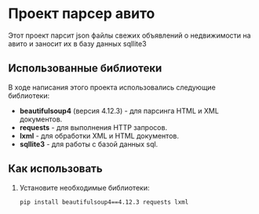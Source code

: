 # Проект парсер авито

Этот проект парсит json файлы свежих объявлений о недвижимости на авито и заносит их в базу данных sqllite3 
## Использованные библиотеки

В ходе написания этого проекта использовались следующие библиотеки:

- **beautifulsoup4** (версия 4.12.3) - для парсинга HTML и XML документов.
- **requests** - для выполнения HTTP запросов.
- **lxml** - для обработки XML и HTML документов.
- **sqllite3** - для работы с базой данных sql.

## Как использовать

1. Установите необходимые библиотеки:

   ```bash
   pip install beautifulsoup4==4.12.3 requests lxml

